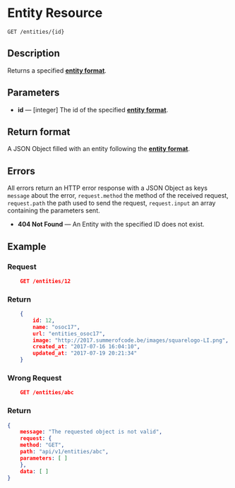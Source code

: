 # Entity Resource

    GET /entities/{id}

## Description

Returns a specified **[entity format][]**.

## Parameters

- **id** — [integer] The id of the specified **[entity format][]**.


## Return format

A JSON Object filled with an entity following the **[entity format][]**.

## Errors

All errors return an HTTP error response with a JSON Object as keys ``message`` about the error, ``request.method`` the method of the received request, ``request.path`` the path used to send the request, ``request.input`` an array containing the parameters sent.

- **404 Not Found** — An Entity with the specified ID does not exist.

## Example

### **Request**

``` json
    GET /entities/12
```

### **Return**

``` json
    {
        id: 12,
        name: "osoc17",
        url: "entities_osoc17",
        image: "http://2017.summerofcode.be/images/squarelogo-LI.png",
        created_at: "2017-07-16 16:04:10",
        updated_at: "2017-07-19 20:21:34"
    }

```

### **Wrong Request**

``` json
    GET /entities/abc
```

### **Return**

``` json
{
    message: "The requested object is not valid",
    request: {
    method: "GET",
    path: "api/v1/entities/abc",
    parameters: [ ]
    },
    data: [ ]
}
```


[entity format]: ../../formats.md#short-format-entity
